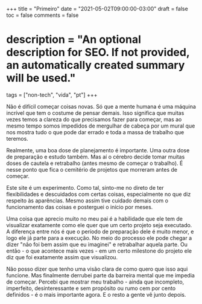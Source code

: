 +++
title = "Primeiro"
date = "2021-05-02T09:00:00-03:00"
draft = false
toc = false
comments = false
# description = "An optional description for SEO. If not provided, an automatically created summary will be used."

tags = ["non-tech", "vida", "pt"]
+++

Não é difícil começar coisas novas. Só que a mente humana é uma máquina incrível que tem o costume de pensar demais. Isso significa que muitas vezes temos a clareza do que precisamos fazer para começar, mas ao mesmo tempo somos impedidos de mergulhar de cabeça por um mural que nos mostra tudo o que pode dar errado e toda a massa de trabalho que teremos.

Realmente, uma boa dose de planejamento é importante. Uma outra dose de preparação e estudo também. Mas aí o cérebro decide tomar muitas doses de cautela e retrabalho (antes mesmo de começar o trabalho). É nesse ponto que fica o cemitério de projetos que morreram antes de começar.

Este site é um experimento. Como tal, sinto-me no direto de ter flexibilidades e descuidados com certas coisas, especialmente no que diz respeito às aparências. Mesmo assim tive cuidado demais com o funcionamento das coisas e posterguei o início por meses.

Uma coisa que aprecio muito no meu pai é a habilidade que ele tem de visualizar exatamente como ele quer que um certo projeto seja executado. A diferença entre nós é que o período de preparação dele é muito menor, e logo ele já parte para a execução. No meio do processo ele pode chegar a dizer "não foi bem assim que eu imaginei" e retrabalhar aquela parte. Ou então - o que acontece mais vezes - em um certo milestone do projeto ele diz que foi exatamente assim que visualizou.

Não posso dizer que tenho uma visão clara de como quero que isso aqui funcione. Mas finalmente derrubei parte da barreira mental que me impedia de começar. Percebi que mostrar meu trabalho - ainda que incompleto, imperfeito, desinteressante e sem propósito ou rumo cem por cento definidos - é o mais importante agora. E o resto a gente vê junto depois.